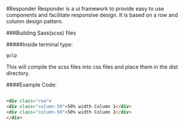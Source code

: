 #Responder
Responder is a ui framework to provide easy to use components and facilitate responsive 
design. It is based on a row and column design pattern.

###Building Sass(scss) files

#####Inside terminal type:
```html
gulp
```
This will compile the scss files into css files and place
them in the dist directory.

####Example Code:
```html

<div class="row">
<div class="column-50">50% width Column 1</div>
<div class="column-50">50% width Column 2</div>
</div>

```
